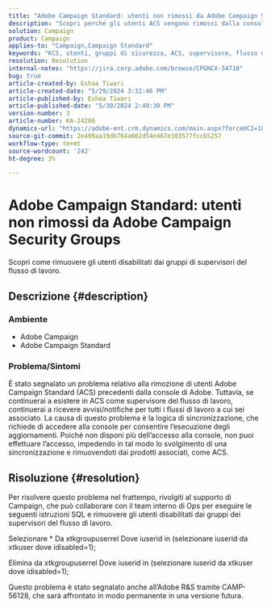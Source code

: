 ```yaml
---
title: "Adobe Campaign Standard: utenti non rimossi da Adobe Campaign Security Groups"
description: "Scopri perché gli utenti ACS vengono rimossi dalla console di Adobe in qualità di utente."
solution: Campaign
product: Campaign
applies-to: "Campaign,Campaign Standard"
keywords: "KCS, utenti, gruppi di sicurezza, ACS, supervisore, flusso di lavoro, notifiche, logica di sincronizzazione, problema, aggiornamento, console"
resolution: Resolution
internal-notes: "https://jira.corp.adobe.com/browse/CPGNCX-54718"
bug: true
article-created-by: Eshaa Tiwari
article-created-date: "5/29/2024 3:32:46 PM"
article-published-by: Eshaa Tiwari
article-published-date: "5/30/2024 2:49:30 PM"
version-number: 3
article-number: KA-24286
dynamics-url: "https://adobe-ent.crm.dynamics.com/main.aspx?forceUCI=1&pagetype=entityrecord&etn=knowledgearticle&id=d00080b1-d01d-ef11-840b-6045bd026dc7"
source-git-commit: 2e409aa19db764a602d54e467e103577fcc65257
workflow-type: tm+mt
source-wordcount: '242'
ht-degree: 3%

---
```


# Adobe Campaign Standard: utenti non rimossi da Adobe Campaign Security Groups


Scopri come rimuovere gli utenti disabilitati dai gruppi di supervisori del flusso di lavoro.

## Descrizione {#description}


### Ambiente

- Adobe Campaign
- Adobe Campaign Standard


### Problema/Sintomi

È stato segnalato un problema relativo alla rimozione di utenti Adobe Campaign Standard (ACS) precedenti dalla console di Adobe. Tuttavia, se continuerai a esistere in ACS come supervisore del flusso di lavoro, continuerai a ricevere avvisi/notifiche per tutti i flussi di lavoro a cui sei associato. La causa di questo problema è la logica di sincronizzazione, che richiede di accedere alla console per consentire l’esecuzione degli aggiornamenti. Poiché non disponi più dell’accesso alla console, non puoi effettuare l’accesso, impedendo in tal modo lo svolgimento di una sincronizzazione e rimuovendoti dai prodotti associati, come ACS.


## Risoluzione {#resolution}


Per risolvere questo problema nel frattempo, rivolgiti al supporto di Campaign, che può collaborare con il team interno di Ops per eseguire le seguenti istruzioni SQL e rimuovere gli utenti disabilitati dai gruppi dei supervisori del flusso di lavoro.

Selezionare \* Da xtkgroupuserrel Dove iuserid in (selezionare iuserid da xtkuser dove idisabled=1);

Elimina da xtkgroupuserrel Dove iuserid in (selezionare iuserid da xtkuser dove idisabled=1);

Questo problema è stato segnalato anche all’Adobe R&amp;S tramite CAMP-56128, che sarà affrontato in modo permanente in una versione futura.
